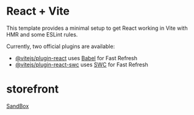 # React + Vite

This template provides a minimal setup to get React working in Vite with HMR and some ESLint rules.

Currently, two official plugins are available:

- [@vitejs/plugin-react](https://github.com/vitejs/vite-plugin-react/blob/main/packages/plugin-react/README.md) uses [Babel](https://babeljs.io/) for Fast Refresh
- [@vitejs/plugin-react-swc](https://github.com/vitejs/vite-plugin-react-swc) uses [SWC](https://swc.rs/) for Fast Refresh
# storefront


[SandBox](https://codesandbox.io/p/github/Ayah-AQ/storefront/main?workspaceId=164b9a3e-7782-4e7b-8cc4-6d4ffcc736a1https://codesandbox.io/p/github/Ayah-AQ/storefront/main?workspaceId=164b9a3e-7782-4e7b-8cc4-6d4ffcc736a1)

